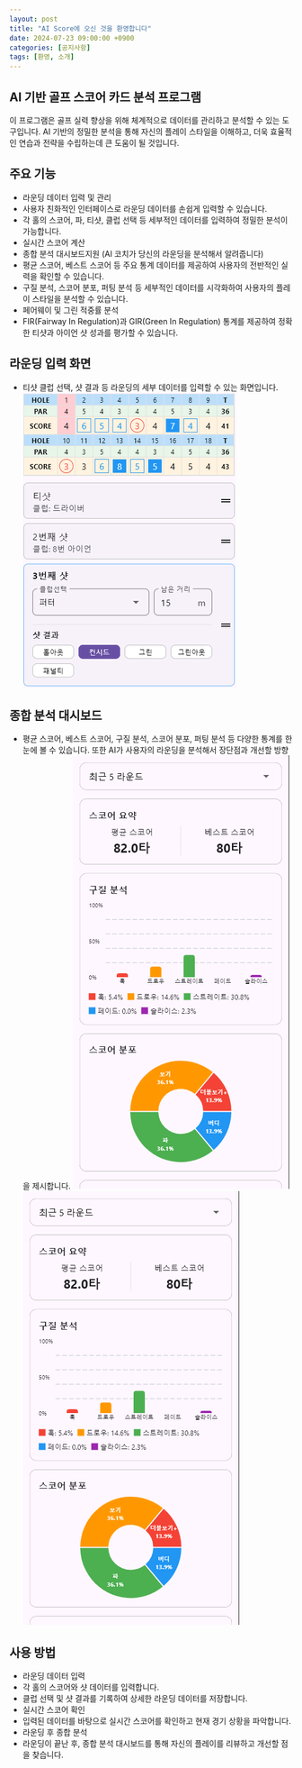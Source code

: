 ```yaml
---
layout: post
title: "AI Score에 오신 것을 환영합니다"
date: 2024-07-23 09:00:00 +0900
categories: [공지사항]
tags: [환영, 소개]
---
```


## AI 기반 골프 스코어 카드 분석 프로그램
이 프로그램은 골프 실력 향상을 위해 체계적으로 데이터를 관리하고 분석할 수 있는 도구입니다. AI 기반의 정밀한 분석을 통해 자신의 플레이 스타일을 이해하고, 더욱 효율적인 연습과 전략을 수립하는데 큰 도움이 될 것입니다. 

## 주요 기능

- 라운딩 데이터 입력 및 관리
- 사용자 친화적인 인터페이스로 라운딩 데이터를 손쉽게 입력할 수 있습니다.
- 각 홀의 스코어, 파, 티샷, 클럽 선택 등 세부적인 데이터를 입력하여 정밀한 분석이 가능합니다.
- 실시간 스코어 계산
- 종합 분석 대시보드지원 (AI 코치가 당신의 라운딩을 분석해서 알려줍니다)
- 평균 스코어, 베스트 스코어 등 주요 통계 데이터를 제공하여 사용자의 전반적인 실력을 확인할 수 있습니다.
- 구질 분석, 스코어 분포, 퍼팅 분석 등 세부적인 데이터를 시각화하여 사용자의 플레이 스타일을 분석할 수 있습니다.
- 페어웨이 및 그린 적중률 분석
- FIR(Fairway In Regulation)과 GIR(Green In Regulation) 통계를 제공하여 정확한 티샷과 아이언 샷 성과를 평가할 수 있습니다.


## 라운딩 입력 화면

- 티샷 클럽 선택, 샷 결과 등 라운딩의 세부 데이터를 입력할 수 있는 화면입니다.
![스코어 입력](/assets/img/score_input.png)


## 종합 분석 대시보드

- 평균 스코어, 베스트 스코어, 구질 분석, 스코어 분포, 퍼팅 분석 등 다양한 통계를 한눈에 볼 수 있습니다. 또한 AI가 사용자의 라운딩을 분석해서 장단점과 개선할 방향을 제시합니다.
![스코어 분석 #1](/assets/img/dashboard1.png)
![스코어 분석 #2](/assets/img/dashboard1.png)


## 사용 방법

- 라운딩 데이터 입력
- 각 홀의 스코어와 샷 데이터를 입력합니다.
- 클럽 선택 및 샷 결과를 기록하여 상세한 라운딩 데이터를 저장합니다.
- 실시간 스코어 확인
- 입력된 데이터를 바탕으로 실시간 스코어를 확인하고 현재 경기 상황을 파악합니다.
- 라운딩 후 종합 분석
- 라운딩이 끝난 후, 종합 분석 대시보드를 통해 자신의 플레이를 리뷰하고 개선할 점을 찾습니다.


